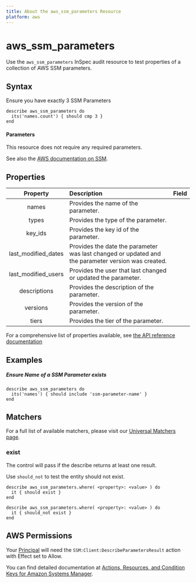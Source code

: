 ```yaml
---
title: About the aws_ssm_parameters Resource
platform: aws
---
```


# aws\_ssm\_parameters

Use the `aws_ssm_parameters` InSpec audit resource to test properties of a collection of AWS SSM parameters.

## Syntax

 Ensure you have exactly 3 SSM Parameters

    describe aws_ssm_parameters do
      its('names.count') { should cmp 3 }
    end
    
#### Parameters

This resource does not require any required parameters.

See also the [AWS documentation on SSM](https://docs.aws.amazon.com/systems-manager/?id=docs_gateway).

## Properties

| Property | Description | Field |
| :---: | :--- | :---: |
|names    | Provides the name of the parameter. |
|types    | Provides the type of the parameter. |
|key_ids    | Provides the key id of the parameter. |
|last\_modified\_dates    | Provides the date the parameter was last changed or updated and the parameter version was created. |
|last\_modified\_users    | Provides the user that last changed or updated the parameter. |
|descriptions    | Provides the description of the parameter. |
|versions    | Provides the version of the parameter. |
|tiers    | Provides the tier of the parameter. |

For a comprehensive list of properties available, see [the API reference documentation](https://docs.aws.amazon.com/systems-manager/latest/APIReference/API_Parameter.html)

## Examples

##### Ensure Name of a SSM Parameter exists
    describe aws_ssm_parameters do
      its('names') { should include 'ssm-parameter-name' }
    end

## Matchers

For a full list of available matchers, please visit our [Universal Matchers page](https://www.inspec.io/docs/reference/matchers/).

### exist

The control will pass if the describe returns at least one result.

Use `should_not` to test the entity should not exist.

    describe aws_ssm_parameters.where( <property>: <value> ) do
      it { should exist }
    end

    describe aws_ssm_parameters.where( <property>: <value> ) do
      it { should_not exist }
    end

## AWS Permissions

Your [Principal](https://docs.aws.amazon.com/IAM/latest/UserGuide/intro-structure.html#intro-structure-principal) will need the `SSM:Client:DescribeParametersResult` action with Effect set to Allow.

You can find detailed documentation at [Actions, Resources, and Condition Keys for Amazon Systems Manager](https://docs.aws.amazon.com/IAM/latest/UserGuide/list_awssystemsmanager.html).